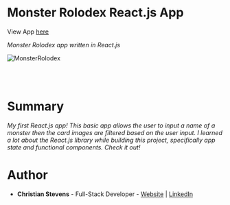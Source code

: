 <h1>Monster Rolodex React.js App</h1>
View App <a href="https://stev1905.github.io/monsters-rolodex/">here</a>


<i>Monster Rolodex app written in React.js</i>
<br>

![MonsterRolodex](https://user-images.githubusercontent.com/13443788/105710278-e0159f80-5ee4-11eb-832c-c3c02c0853f4.JPG)

<br><br>
<h1>Summary</h1>
<p><i>My first React.js app! This basic app allows the user to input a name of a monster then the card images are filtered based on the user input. I learned a lot about the React.js library while building this project, specifically app state and functional components. Check it out!</i></p>

<h1>Author</h1>
<ul>
  <li><b>Christian Stevens</b> - Full-Stack Developer - <a href="https://chris-thedeveloper.com/">Website</a> | <a href="https://www.linkedin.com/in/christian-stevens-34367110b/">LinkedIn</a>
</u>
